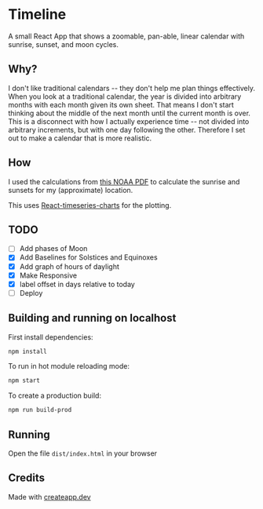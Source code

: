 # Timeline

A small React App that shows a zoomable, pan-able, linear calendar with sunrise, sunset, and moon cycles.

## Why?

I don't like traditional calendars -- they don't help me plan things effectively. 
When you look at a traditional calendar, the year is divided into arbitrary months with each month given its own sheet. 
That means I don't start thinking about the middle of the next month until the current month is over.
This is a disconnect with how I actually experience time -- not divided into arbitrary increments, but with one day following the other.
Therefore I set out to make a calendar that is more realistic.

## How 

I used the calculations from [this NOAA PDF](https://www.esrl.noaa.gov/gmd/grad/solcalc/solareqns.PDF) to calculate the sunrise and sunsets for my (approximate) location.

This uses [React-timeseries-charts](https://software.es.net/react-timeseries-charts/#/guide/start) for the plotting.

## TODO

- [ ] Add phases of Moon
- [x] Add Baselines for Solstices and Equinoxes
- [x] Add graph of hours of daylight
- [x] Make Responsive
- [x] label offset in days relative to today
- [ ] Deploy

## Building and running on localhost

First install dependencies:

```sh
npm install
```

To run in hot module reloading mode:

```sh
npm start
```

To create a production build:

```sh
npm run build-prod
```

## Running

Open the file `dist/index.html` in your browser

## Credits

Made with [createapp.dev](https://createapp.dev/)

